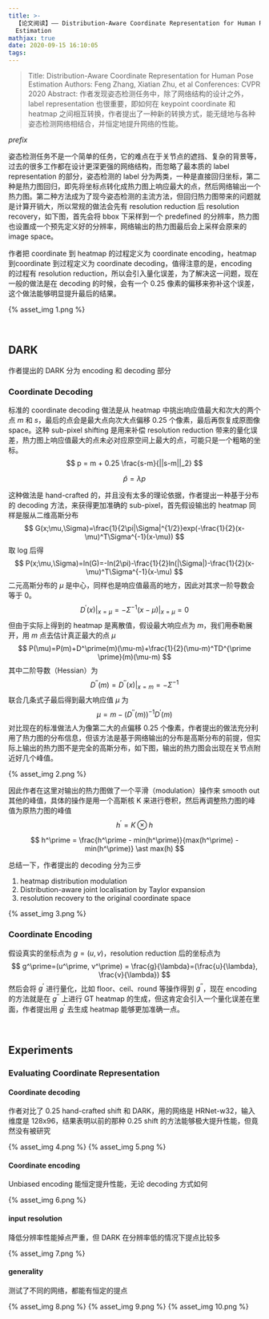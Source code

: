 ```yaml
---
title: >-
  【论文阅读】—— Distribution-Aware Coordinate Representation for Human Pose
  Estimation
mathjax: true
date: 2020-09-15 16:10:05
tags:
---
```


> Title: Distribution-Aware Coordinate Representation for Human Pose Estimation
> Authors: Feng Zhang, Xiatian Zhu, et al
> Conferences: CVPR 2020
> Abstract: 作者发现姿态检测任务中，除了网络结构的设计之外，label representation 也很重要，即如何在 keypoint coordinate 和 heatmap 之间相互转换，作者提出了一种新的转换方式，能无缝地与各种姿态检测网络相结合，并恒定地提升网络的性能。

<!--more-->

*prefix*

姿态检测任务不是一个简单的任务，它的难点在于关节点的遮挡、复杂的背景等，过去的很多工作都在设计更深更强的网络结构，而忽略了最本质的 label representation 的部分，姿态检测的 label 分为两类，一种是直接回归坐标，第二种是热力图回归，即先将坐标点转化成热力图上响应最大的点，然后网络输出一个热力图。第二种方法成为了现今姿态检测的主流方法，但回归热力图带来的问题就是计算开销大，所以常规的做法会先有 resolution reduction 后 resolution recovery，如下图，首先会将 bbox 下采样到一个 predefined 的分辨率，热力图也设置成一个预先定义好的分辨率，网络输出的热力图最后会上采样会原来的 image space。

作者把 coordinate 到 heatmap 的过程定义为 coordinate encoding，heatmap 到coordinate 到过程定义为 coordinate decoding，值得注意的是，encoding 的过程有 resolution reduction，所以会引入量化误差，为了解决这一问题，现在一般的做法是在 decoding 的时候，会有一个 0.25 像素的偏移来弥补这个误差，这个做法能够明显提升最后的结果。

{% asset_img 1.png %}

<br>

## DARK

作者提出的 DARK 分为 encoding 和 decoding 部分

### Coordinate Decoding

标准的 coordinate decoding 做法是从 heatmap 中挑出响应值最大和次大的两个点 $m$ 和 $s$，最后的点会是最大点向次大点偏移 0.25 个像素，最后再恢复成原图像 space。这种 sub-pixel shifting 是用来补偿 resolution reduction 带来的量化误差，热力图上响应值最大的点未必对应原空间上最大的点，可能只是一个粗略的坐标。
$$
p = m + 0.25 \frac{s-m}{||s-m||_2}
$$

$$
\hat{p} = \lambda p
$$

这种做法是 hand-crafted 的，并且没有太多的理论依据，作者提出一种基于分布的 decoding 方法，来获得更加准确的 sub-pixel，首先假设输出的 heatmap 同样是服从二维高斯分布
$$
G(x;\mu,\Sigma)=\frac{1}{2\pi|\Sigma|^{1/2}}exp(-\frac{1}{2}(x-\mu)^T\Sigma^{-1}(x-\mu))
$$
取 log 后得
$$
P(x;\mu,\Sigma)=ln(G)=-ln(2\pi)-\frac{1}{2}ln(|\Sigma|)-\frac{1}{2}(x-\mu)^T\Sigma^{-1}(x-\mu)
$$
二元高斯分布的 $\mu$ 是中心，同样也是响应值最高的地方，因此对其求一阶导数会等于 0。
$$
D^\prime(x)|_{x=\mu}=-\Sigma^{-1}(x-\mu)|_{x=\mu}=0
$$
但由于实际上得到的 heatmap 是离散值，假设最大响应点为 $m$，我们用泰勒展开，用 $m$ 点去估计真正最大的点 $\mu$
$$
P(\mu)=P(m)+D^\prime(m)(\mu-m)+\frac{1}{2}(\mu-m)^TD^{\prime \prime}(m)(\mu-m)
$$
其中二阶导数（Hessian）为
$$
D^{\prime \prime}(m)=D^{\prime \prime}(x)|_{x=m}=-\Sigma^{-1}
$$
联合几条式子最后得到最大响应值 $\mu$ 为
$$
\mu = m - (D^{\prime \prime}(m))^{-1}D^{\prime}(m)
$$
对比现在的标准做法人为像第二大的点偏移 0.25 个像素，作者提出的做法充分利用了热力图的分布信息，但该方法是基于网络输出的分布是高斯分布的前提，但实际上输出的热力图不是完全的高斯分布，如下图，输出的热力图会出现在关节点附近好几个峰值。

{% asset_img 2.png %}

因此作者在这里对输出的热力图做了一个平滑（modulation）操作来 smooth out 其他的峰值，具体的操作是用一个高斯核 K 来进行卷积，然后再调整热力图的峰值为原热力图的峰值
$$
h^\prime = K \otimes h
$$

$$
h^\prime = \frac{h^\prime - min(h^\prime)}{max(h^\prime) - min(h^\prime)} \ast max(h)
$$

总结一下，作者提出的 decoding 分为三步

1. heatmap distribution modulation
2. Distribution-aware joint localisation by Taylor expansion
3. resolution recovery to the original coordinate space

{% asset_img 3.png %}



### Coordinate Encoding

假设真实的坐标点为 $g=(u,v)$，resolution reduction 后的坐标点为
$$
g^\prime=(u^\prime, v^\prime) = \frac{g}{\lambda}=(\frac{u}{\lambda}, \frac{v}{\lambda})
$$
然后会将 $g^\prime$ 进行量化，比如 floor、ceil、round 等操作得到 $g^{\prime\prime}$，现在 encoding 的方法就是在 $g^{\prime\prime}$ 上进行 GT heatmap 的生成，但这肯定会引入一个量化误差在里面，作者提出用 $g^\prime$ 去生成 heatmap 能够更加准确一点。



<br>

## Experiments

### Evaluating Coordinate Representation

#### Coordinate decoding

作者对比了 0.25 hand-crafted shift 和 DARK，用的网络是 HRNet-w32，输入维度是 128x96，结果表明以前的那种 0.25 shift 的方法能够极大提升性能，但竟然没有被研究

{% asset_img 4.png %}
{% asset_img 5.png %}

#### Coordinate encoding

Unbiased encoding 能恒定提升性能，无论 decoding 方式如何

{% asset_img 6.png %}

#### input resolution

降低分辨率性能掉点严重，但 DARK 在分辨率低的情况下提点比较多

{% asset_img 7.png %}

#### generality

测试了不同的网络，都能有恒定的提点

{% asset_img 8.png %}
{% asset_img 9.png %}
{% asset_img 10.png %}



<br>